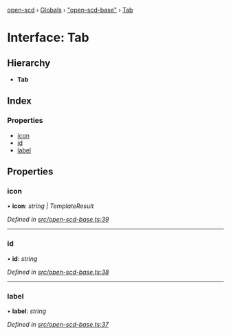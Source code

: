 [open-scd](../README.md) › [Globals](../globals.md) › ["open-scd-base"](../modules/_open_scd_base_.md) › [Tab](_open_scd_base_.tab.md)

# Interface: Tab

## Hierarchy

* **Tab**

## Index

### Properties

* [icon](_open_scd_base_.tab.md#icon)
* [id](_open_scd_base_.tab.md#id)
* [label](_open_scd_base_.tab.md#label)

## Properties

###  icon

• **icon**: *string | TemplateResult*

*Defined in [src/open-scd-base.ts:39](https://github.com/openscd/open-scd/blob/9ac9814/src/open-scd-base.ts#L39)*

___

###  id

• **id**: *string*

*Defined in [src/open-scd-base.ts:38](https://github.com/openscd/open-scd/blob/9ac9814/src/open-scd-base.ts#L38)*

___

###  label

• **label**: *string*

*Defined in [src/open-scd-base.ts:37](https://github.com/openscd/open-scd/blob/9ac9814/src/open-scd-base.ts#L37)*
